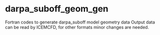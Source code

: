 # darpa_suboff_geom_gen
Fortran codes to generate darpa_suboff model geometry data
Output data can be read by ICEMCFD, for other formats minor changes are needed.
